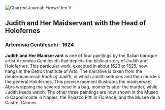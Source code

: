 <div class="artwork-of-the-day">
  <div class="container">
    <div class="img-wrapper">
      <img
        src="https://uploads0.wikiart.org/00315/images/artemisia-gentileschi/artemisia-gentileschi-judith-and-her-maidservant-with-the-head-of-holofernes-52-253-detroit.jpg!Large.jpg"
        alt="Charred Journal: Firewritten V" />
    </div>
    <div class="artwork-detail">
      <div class="artwork-origin"> 
        <h2 class="artwork-name">Judith and Her Maidservant with the Head of Holofernes</h2>
        <h3 class="artist">
          Artemisia Gentileschi
                    ·  1624
        </h3>
      </div>
      <p class="description">
        <span class="artwork-description-text ng-binding" ng-bind-html="viewModel.ArtworkOfTheDay.Description | unsafe"><b>Judith and Her Maidservant</b> is one of four paintings by the Italian baroque artist Artemisia Gentileschi that depicts the biblical story of Judith and Holofernes. This particular work, executed in about 1623 to 1625, now hangs in the Detroit Institute of Arts. The narrative is taken from the deuterocanonical <i>Book of Judith</i>, in which Judith seduces and then murders the general Holofernes. This precise moment illustrates the maidservant Abra wrapping the severed head in a bag, moments after the murder, while Judith keeps watch. The other three paintings are now shown in the Museo di Capodimonte in Naples, the Palazzo Pitti in Florence, and the Musee de la Castre, Cannes.</span>
                        <div class="text-shadow-container" ng-show="showShadow" style=""></div>
      </p>
    </div>
  </div>

</div>
